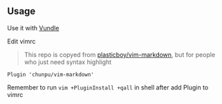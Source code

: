 Usage
---

Use it with [Vundle](http://github.com/gmarik/Vundle.vim)

Edit vimrc

> This repo is copyed from [plasticboy/vim-markdown](https://github.com/plasticboy/vim-markdown), but for people who just need syntax highlight

```vim
Plugin 'chunpu/vim-markdown'
```

Remember to run `vim +PluginInstall +qall` in shell after add Plugin to vimrc
